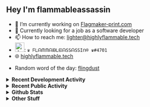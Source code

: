 ## Hey I'm flammableassassin

- 🔭 I’m currently working on [Flagmaker-print.com](https://flagmaker-print.com)
- 🌱  Currently looking for a job as a software developer
- 📫 How to reach me: [lighter@highlyflammable.tech](mailto:lighter@highlyflammable.tech?subject=Hello)
- <img src="https://discord.com/assets/2c21aeda16de354ba5334551a883b481.png" alt="drawing" width="25"/>: `♛ ᖴᒪᗩᙏᙏᗩᙖᒪᙓᗩSSᗩSSIᑎ® ♛#4701`
- 🌐 [highlyflammable.tech](https://highlyflammable.tech)

<!--START_SECTION:randomWord-->
- Random word of the day: [flingdust](https://www.wordnik.com/words/flingdust)
<!--END_SECTION:randomWord-->

<details>
  <summary><b>Recent Development Activity</b></summary>
  Doesn't record in dev containers
    <br> 
  
  <!--START_SECTION:waka-->

```text
JavaScript   4 hrs 8 mins    ████████████████████████▒   96.89 %
TOML         7 mins          ▓░░░░░░░░░░░░░░░░░░░░░░░░   02.96 %
JSON         0 secs          ░░░░░░░░░░░░░░░░░░░░░░░░░   00.12 %
TypeScript   0 secs          ░░░░░░░░░░░░░░░░░░░░░░░░░   00.01 %
Git Config   0 secs          ░░░░░░░░░░░░░░░░░░░░░░░░░   00.01 %
```

<!--END_SECTION:waka-->

</details>

<details>
  <summary><b>Recent Public Activity</b></summary>
    <br>

  <!--START_SECTION:activity-->
1. ❗️ Closed issue [#7](https://github.com/flamableassassin/status/issues/7) in [flamableassassin/status](https://github.com/flamableassassin/status)
2. 🗣 Commented on [#7](https://github.com/flamableassassin/status/issues/7) in [flamableassassin/status](https://github.com/flamableassassin/status)
3. ❗️ Opened issue [#7](https://github.com/flamableassassin/status/issues/7) in [flamableassassin/status](https://github.com/flamableassassin/status)
4. ❗️ Closed issue [#6](https://github.com/flamableassassin/status/issues/6) in [flamableassassin/status](https://github.com/flamableassassin/status)
5. 🗣 Commented on [#6](https://github.com/flamableassassin/status/issues/6) in [flamableassassin/status](https://github.com/flamableassassin/status)
  <!--END_SECTION:activity-->

</details>

<details>
  <summary><b>Github Stats</b></summary>
    <br>
    <p align="center">
      <img width="48%" src="https://github-readme-stats.vercel.app/api?username=flamableassassin&count_private=true&show_icons=true&theme=radical"/>
      <img width="48%" src="https://github-readme-streak-stats.herokuapp.com?user=flamableassassin&theme=neon-dark"/>
    </p>
  
</details>

<details>
  <summary><b>Other Stuff</b></summary>
  <br>
<a href="https://www.abuseipdb.com/user/67633" title="AbuseIPDB" alt="AbuseIPDB Contributor Badge">
	<img src="https://www.abuseipdb.com/contributor/67633.svg" style="width: 180px;">
</a>
  
</details>
